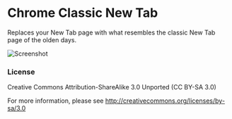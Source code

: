 # Chrome Classic New Tab

Replaces your New Tab page with what resembles the classic New Tab page of the olden days.

![Screenshot](https://raw.github.com/qiushihe/chrome-classic-newtab/master/screenshot.png)

### License

Creative Commons Attribution-ShareAlike 3.0 Unported (CC BY-SA 3.0)

For more information, please see http://creativecommons.org/licenses/by-sa/3.0
